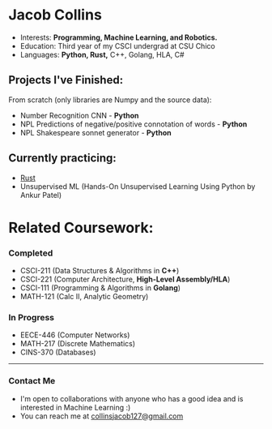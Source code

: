 # Jacob Collins
- Interests: **Programming, Machine Learning, and Robotics.**
- Education: Third year of my CSCI undergrad at CSU Chico
- Languages: **Python, Rust,** C++, Golang, HLA, C#
## Projects I've Finished:
From scratch (only libraries are Numpy and the source data):
   - Number Recognition CNN - **Python**
   - NPL Predictions of negative/positive connotation of words - **Python**
   - NPL Shakespeare sonnet generator - **Python**
## Currently practicing:
   - [Rust](https://github.com/collinsjacob127/Rust_Data_Structures)
   - Unsupervised ML (Hands-On Unsupervised Learning Using Python by Ankur Patel)
# Related Coursework:
   ### Completed
   - CSCI-211 (Data Structures & Algorithms in **C++**)
   - CSCI-221 (Computer Architecture, **High-Level Assembly/HLA**)
   - CSCI-111 (Programming & Algorithms in **Golang**)
   - MATH-121 (Calc II, Analytic Geometry)
   ### In Progress
   - EECE-446 (Computer Networks)
   - MATH-217 (Discrete Mathematics)
   - CINS-370 (Databases)
---
### Contact Me
-  I'm open to collaborations with anyone who has a good idea and is interested in Machine Learning :)
-  You can reach me at collinsjacob127@gmail.com

<!---
collinsjacob127/collinsjacob127 is a ✨ special ✨ repository because its `README.md` (this file) appears on your GitHub profile.
You can click the Preview link to take a look at your changes.
--->
